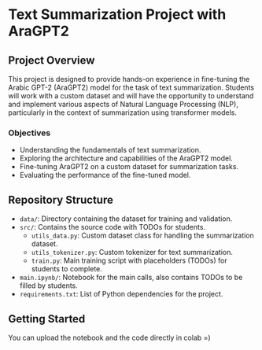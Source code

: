 # Text Summarization Project with AraGPT2

## Project Overview

This project is designed to provide hands-on experience in fine-tuning the Arabic GPT-2 (AraGPT2) model for the task of text summarization. Students will work with a custom dataset and will have the opportunity to understand and implement various aspects of Natural Language Processing (NLP), particularly in the context of summarization using transformer models.

### Objectives
- Understanding the fundamentals of text summarization.
- Exploring the architecture and capabilities of the AraGPT2 model.
- Fine-tuning AraGPT2 on a custom dataset for summarization tasks.
- Evaluating the performance of the fine-tuned model.

## Repository Structure

- `data/`: Directory containing the dataset for training and validation.
- `src/`: Contains the source code with TODOs for students.
  - `utils_data.py`: Custom dataset class for handling the summarization dataset.
  - `utils_tokenizer.py`: Custom tokenizer for text summarization.
  - `train.py`: Main training script with placeholders (TODOs) for students to complete.
- `main.ipynb/`: Notebook for the main calls, also contains TODOs to be filled by students.
- `requirements.txt`: List of Python dependencies for the project.

## Getting Started
You can upload the notebook and the code directly in colab =) 

